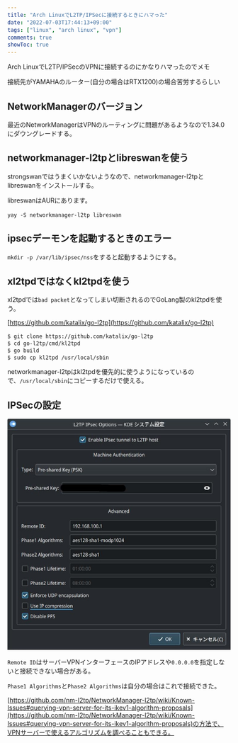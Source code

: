 ```yaml
---
title: "Arch LinuxでL2TP/IPSecに接続するときにハマった"
date: "2022-07-03T17:44:13+09:00"
tags: ["linux", "arch linux", "vpn"]
comments: true
showToc: true
---
```


Arch LinuxでL2TP/IPSecのVPNに接続するのにかなりハマったのでメモ

接続先がYAMAHAのルーター(自分の場合はRTX1200)の場合苦労するらしい

## NetworkManagerのバージョン

最近のNetworkManagerはVPNのルーティングに問題があるようなので1.34.0にダウングレードする。

## networkmanager-l2tpとlibreswanを使う

strongswanではうまくいかないようなので、networkmanager-l2tpとlibreswanをインストールする。

libreswanはAURにあります。

`yay -S networkmanager-l2tp libreswan`

## ipsecデーモンを起動するときのエラー

`mkdir -p /var/lib/ipsec/nss`をすると起動するようにする。

## xl2tpdではなくkl2tpdを使う

xl2tpdでは`bad packet`となってしまい切断されるのでGoLang製のkl2tpdを使う。

[https://github.com/katalix/go-l2tp](https://github.com/katalix/go-l2tp)

```
$ git clone https://github.com/katalix/go-l2tp
$ cd go-l2tp/cmd/kl2tpd
$ go build
$ sudo cp kl2tpd /usr/local/sbin
```

networkmanager-l2tpはkl2tpdを優先的に使うようになっているので、`/usr/local/sbin`にコピーするだけで使える。

## IPSecの設定

![ipsec-set](ipsec-set.jpg)

`Remote ID`はサーバーVPNインターフェースのIPアドレスや`0.0.0.0`を指定しないと接続できない場合がある。

`Phase1 Algorithms`と`Phase2 Algorithms`は自分の場合はこれで接続できた。

[https://github.com/nm-l2tp/NetworkManager-l2tp/wiki/Known-Issues#querying-vpn-server-for-its-ikev1-algorithm-proposals](https://github.com/nm-l2tp/NetworkManager-l2tp/wiki/Known-Issues#querying-vpn-server-for-its-ikev1-algorithm-proposals)の方法で、VPNサーバーで使えるアルゴリズムを調べることもできる。

